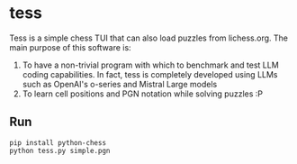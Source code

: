 # tess

Tess is a simple chess TUI that can also load puzzles from lichess.org. The main purpose of this software is:

1. To have a non-trivial program with which to benchmark and test LLM coding capabilities. In fact, tess is completely developed using LLMs such as OpenAI's o-series and Mistral Large models
2. To learn cell positions and PGN notation while solving puzzles :P

## Run

```
pip install python-chess
python tess.py simple.pgn
```
